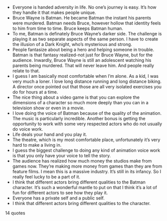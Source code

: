  - Everyone is handed adversity in life. No one’s journey is easy. It’s how they handle it that makes people unique.
 - Bruce Wayne is Batman. He became Batman the instant his parents were murdered. Batman needs Bruce, however hollow that identity feels to him from time to time. Bruce keeps Batman human.
 - To me, Batman is definately Bruce Wayne’s darker side. The challenge is playing it as two separate aspects of the same person. I have to create the illusion of a Dark Knight, who’s mysterious and strong.
 - People fantasize about being a hero and helping someone in trouble. Batman is that fantasy realized-not just for Bruce Wayne, but for the audience. Inwardly, Bruce Wayne is still an adolescent watching his parents being murdered. That will never leave him. And people really relate to that.
 - I guess I am basically most comfortable when I’m alone. As a kid, I was very much a loner. I love long distance running and long distance biking. A director once pointed out that those are all very isolated exercises you do for hours at a time.
 - The nice thing about a video game is that you can explore the dimensions of a character so much more deeply than you can in a television show or even in a movie.
 - I love doing the voice of Batman because of the quality of the animation. The music is particularly incredible. Another bonus is getting the opportunity to work with some very respected actors who do not usually do voice work.
 - Life deals your hand and you play it.
 - The theatre, which is my most comfortable place, unfortunately it’s very hard to make a living in.
 - I guess the biggest challenge to doing any kind of animation voice work is that you only have your voice to tell the story.
 - The audience has realized how much money the studios make from games now. They’re making more money from games than they are from feature films. I mean this is a massive industry. It’s still in its infancy. So I really feel lucky to be a part of it.
 - I think that different actors bring different qualities to the Batman character. It’s such a wonderful mantle to put on that I think it’s a lot of fun for different actors to see how they play it.
 - Everyone has a private self and a public self.
 - I think that different actors bring different qualities to the character.

14 quotes
